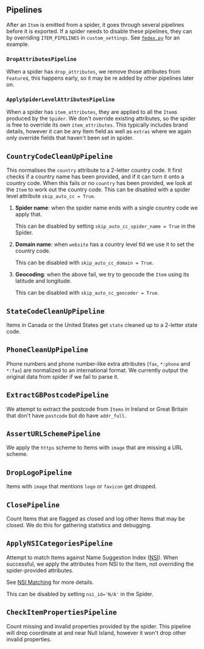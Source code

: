 ## Pipelines

After an `Item` is emitted from a spider, it goes through several pipelines before it is exported.
If a spider needs to disable these pipelines, they can by overriding `ITEM_PIPELINES` in `custom_settings`.
See [`fedex.py`](../locations/spiders/fedex.py) for an example.

### `DropAttributesPipeline`

When a spider has `drop_attributes`, we remove those attributes from `Feature`s, this happens early, so it may be re added by other pipelines later on.

### `ApplySpiderLevelAttributesPipeline`

When a spider has `item_attributes`, they are applied to all the `Item`s produced by the `Spider`.
We don't override existing attributes, so the spider is free to override its own `item_attributes`.
This typically includes brand details, however it can be any Item field as well as `extras` where we again only override fields that haven't been set in spider.

## `CountryCodeCleanUpPipeline`

This normalises the `country` attribute to a 2-letter country code.
It first checks if a country name has been provided, and if it can turn it onto a country code.
When this fails or no `country` has been provided, we look at the `Item` to work out the country code.
This can be disabled with a spider level attribute `skip_auto_cc = True`.

1. **Spider name**: when the spider name ends with a single country code we apply that.

   This can be disabled by setting `skip_auto_cc_spider_name = True` in the Spider.

2. **Domain name**: when `website` has a country level tld we use it to set the country code.

   This can be disabled with `skip_auto_cc_domain = True`.

3. **Geocoding**: when the above fail, we try to geocode the `Item` using its latitude and longitude.

   This can be disabled with `skip_auto_cc_geocoder = True`.

## `StateCodeCleanUpPipeline`

Items in Canada or the United States get `state` cleaned up to a 2-letter state code.

## `PhoneCleanUpPipeline`

Phone numbers and phone number-like extra attributes (`fax`, `*:phone` and `*:fax`) are normalized to an international format.
We currently output the original data from spider if we fail to parse it.

## `ExtractGBPostcodePipeline`

We attempt to extract the postcode from `Items` in Ireland or Great Britain that don't have `postcode` but do have `addr_full`.

## `AssertURLSchemePipeline`

We apply the `https` scheme to Items with `image` that are missing a URL scheme.

## `DropLogoPipeline`

Items with `image` that mentions `logo` or `favicon` get dropped.

## `ClosePipeline`

Count Items that are flagged as closed and log other Items that may be closed.
We do this for gathering statistics and debugging.

## `ApplyNSICategoriesPipeline`

Attempt to match Items against Name Suggestion Index ([NSI](https://nsi.guide/)).
When successful, we apply the attributes from NSI to the Item, not overriding the spider-provided attributes.

See [NSI Matching](NSI_MATCHING.md) for more details.

This can be disabled by setting `nsi_id='N/A'` in the Spider.

## `CheckItemPropertiesPipeline`

Count missing and invalid properties provided by the spider.
This pipeline will drop coordinate at and near Null Island, however it won't drop other invalid properties.
